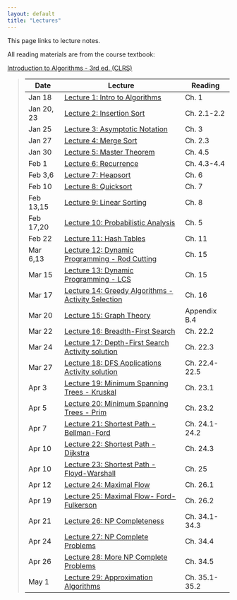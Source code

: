 ```yaml
---
layout: default
title: "Lectures"
---
```


This page links to lecture notes.

All reading materials are from the course textbook:

[Introduction to Algorithms - 3rd ed. (CLRS)](http://mitpress.mit.edu/books/introduction-algorithms)

> Date | Lecture | Reading |
> ---- | ------- | ------- |
> Jan 18    | [Lecture 1: Intro to Algorithms](../lectures/lecture01.html) | Ch. 1 |
> Jan 20, 23| [Lecture 2: Insertion Sort](../lectures/lecture02.html) | Ch. 2.1-2.2 |
> Jan 25    | [Lecture 3: Asymptotic Notation](../lectures/lecture03.html) | Ch. 3 |
> Jan 27    | [Lecture 4: Merge Sort](../lectures/lecture04.html) | Ch. 2.3 |
> Jan 30    | [Lecture 5: Master Theorem](../lectures/lecture05.html) | Ch. 4.5 |
> Feb 1     | [Lecture 6: Recurrence](../lectures/lecture06.html) | Ch. 4.3-4.4 |
> Feb 3,6   | [Lecture 7: Heapsort](../lectures/lecture07.html) | Ch. 6 |
> Feb 10    | [Lecture 8: Quicksort](../lectures/lecture08.html) | Ch. 7 |
> Feb 13,15 | [Lecture 9: Linear Sorting](../lectures/lecture09.html) | Ch. 8 |
> Feb 17,20 | [Lecture 10: Probabilistic Analysis](../lectures/lecture10.html) | Ch. 5 |
> Feb 22    | [Lecture 11: Hash Tables](../lectures/lecture11.html) | Ch. 11 |
> Mar 6,13  | [Lecture 12: Dynamic Programming - Rod Cutting](../lectures/lecture12.html) | Ch. 15 |
> Mar 15    | [Lecture 13: Dynamic Programming - LCS](../lectures/lecture13.html) | Ch. 15 |
> Mar 17    | [Lecture 14: Greedy Algorithms - Activity Selection](../lectures/lecture14.html) | Ch. 16 |
> Mar 20    | [Lecture 15: Graph Theory](../lectures/lecture15.html) | Appendix B.4 |
> Mar 22    | [Lecture 16: Breadth-First Search](../lectures/lecture16.html) | Ch. 22.2 |
> Mar 24    | [Lecture 17: Depth-First Search](../lectures/lecture17.html) <br /> [Activity solution](../handouts/lecture17-dfsact-sol.pdf) | Ch. 22.3 |
> Mar 27    | [Lecture 18: DFS Applications](../lectures/lecture18.html) <br /> [Activity solution](../handouts/lecture18-sccex-sol.pdf) | Ch. 22.4-22.5 |
> Apr 3     | [Lecture 19: Minimum Spanning Trees - Kruskal](../lectures/lecture19.html) | Ch. 23.1 |
> Apr 5     | [Lecture 20: Minimum Spanning Trees - Prim](../lectures/lecture20.html) | Ch. 23.2 |
> Apr 7     | [Lecture 21: Shortest Path - Bellman-Ford](../lectures/lecture21.html) | Ch. 24.1-24.2 |
> Apr 10    | [Lecture 22: Shortest Path - Dijkstra](../lectures/lecture22.html) | Ch. 24.3 |
> Apr 10    | [Lecture 23: Shortest Path - Floyd-Warshall](../lectures/lecture23.html) | Ch. 25 |
> Apr 12    | [Lecture 24: Maximal Flow](../lectures/lecture24.html) | Ch. 26.1 |
> Apr 19    | [Lecture 25: Maximal Flow- Ford-Fulkerson](../lectures/lecture25.html) | Ch. 26.2 |
> Apr 21    | [Lecture 26: NP Completeness](../lectures/lecture26.html) | Ch. 34.1-34.3 |
> Apr 24    | [Lecture 27: NP Complete Problems](../lectures/lecture27.html) | Ch. 34.4 |
> Apr 26    | [Lecture 28: More NP Complete Problems](../lectures/lecture28.html) | Ch. 34.5 |
> May 1     | [Lecture 29: Approximation Algorithms](../lectures/lecture29.html) | Ch. 35.1-35.2 |


